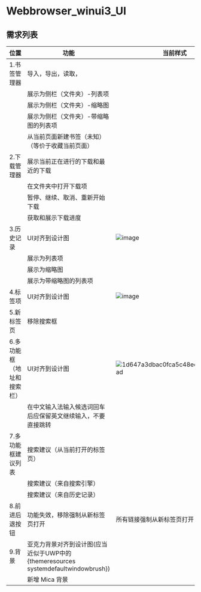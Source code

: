 # Webbrowser_winui3_UI

## 需求列表


| 位置 | 功能 | 当前样式 | 目标设计图样式 |
| ------------- | ------------- |------------- |------------- |
| 1.书签管理器 | 导入，导出，读取，| 
|  | 展示为侧栏（文件夹）-列表项 | | ![image](https://user-images.githubusercontent.com/6630660/230351458-21dd3346-476d-4798-bf5d-c2fa0649f72d.png) |
|  | 展示为侧栏（文件夹）-缩略图 | | ![image](https://user-images.githubusercontent.com/6630660/230351582-3c63f527-e606-40d7-9783-4251bff63f80.png) |
|  | 展示为侧栏（文件夹）-带缩略图的列表项 | | ![image](https://user-images.githubusercontent.com/6630660/230351690-cc201146-90f1-4b5c-aa28-95ae6ff329f1.png) |
|  | 从当前页面新建书签（未知）（等价于收藏当前页面） |
| 2.下载管理器| 展示当前正在进行的下载和最近的下载 |  | ![image](https://user-images.githubusercontent.com/6630660/230349493-07459e3c-c8b3-42dd-99e2-09c026ceb291.png) |
|  | 在文件夹中打开下载项 |
|  | 暂停、继续、取消、重新开始下载 |
|  | 获取和展示下载进度 |
| 3.历史记录| UI对齐到设计图 | ![image](https://user-images.githubusercontent.com/6630660/230349278-b37e5ff6-8b77-487d-8eee-38c562975e27.png) | ![image](https://user-images.githubusercontent.com/6630660/230348799-dc039034-561b-43bf-a5cf-839d3530e07b.png)
|  | 展示为列表项 |   | ![image](https://user-images.githubusercontent.com/6630660/230348799-dc039034-561b-43bf-a5cf-839d3530e07b.png)
|  | 展示为缩略图 |
|  | 展示为带缩略图的列表项 |
| 4.标签项| UI对齐到设计图 | ![image](https://user-images.githubusercontent.com/6630660/230350084-9048f880-32bf-4e08-aadd-9f5c495d5f02.png) |![52512b7f71ba33c768fa647be7182efa](https://user-images.githubusercontent.com/6630660/230349960-519d56ad-b4ae-4f19-b868-ad2c57fa21fe.png) |
| 5.新标签页 |移除搜索框|
| 6.多功能框（地址和搜索栏） |UI对齐到设计图| ![1d647a3dbac0fca5c48ec984189781ad](https://user-images.githubusercontent.com/6630660/230350361-662066f3-8a27-4400-99e3-890609ee4fc6.png) | ![b3c06bbbc3dc5c8f7a8b86725d64b12d](https://user-images.githubusercontent.com/6630660/230350568-475a2b6d-58e0-456b-acab-c97afe8a9c1f.png) |
|  |在中文输入法输入候选词回车后应保留英文继续输入，不要直接跳转| 
| 7.多功能框建议列表 |搜索建议（从当前打开的标签页）|
|  | 搜索建议（来自搜索引擎） |
|  | 搜索建议（来自历史记录） |
| 8.前进后退按钮 |功能失效，移除强制从新标签页打开 | 所有链接强制从新标签页打开 | 移除强制从新标签页打开 |
| 9.背景 | 亚克力背景对齐到设计图(应当近似于UWP中的{themeresources systemdefaultwindowbrush}) |
|  | 新增 Mica 背景 |
